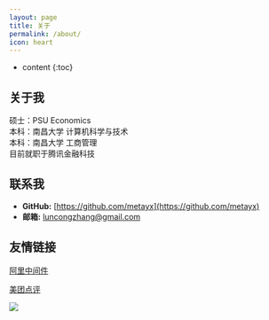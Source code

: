 ```yaml
---
layout: page
title: 关于
permalink: /about/
icon: heart
---
```


* content
{:toc}

## 关于我
硕士：PSU Economics<br>
本科：南昌大学 计算机科学与技术<br>
本科：南昌大学 工商管理<br>
目前就职于腾讯金融科技

## 联系我

* **GitHub:** [https://github.com/metayx](https://github.com/metayx)
* **邮箱:** luncongzhang@gmail.com

## 友情链接


[阿里中间件](http://jm.taobao.org/)

[美团点评](https://tech.meituan.com/)

![](https://i.loli.net/2018/07/23/5b558352b739a.jpg)

